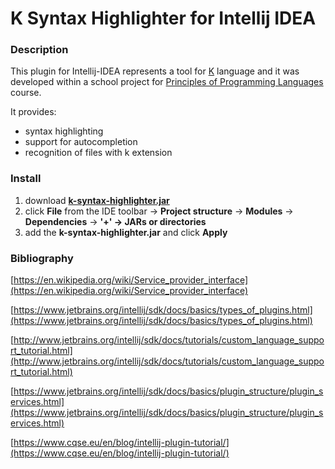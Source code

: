 # K Syntax Highlighter for Intellij IDEA

### Description
This plugin for Intellij-IDEA represents a tool for [K](http://www.kframework.org/index.php/Main_Page) language and it was developed within a school project for [Principles of Programming Languages](https://profs.info.uaic.ro/~arusoaie.andrei/lectures/PLP/2017/plp.html) course.

It provides:
- syntax highlighting
- support for autocompletion
- recognition of files with k extension

### Install
1. download [**k-syntax-highlighter.jar**](https://github.com/ioanabirsan/K-Syntax-Highlighter-for-Intellij-IDEA/blob/master/MyPlugin/k-syntax-highlighter.jar)
2. click **File** from the IDE toolbar -> **Project structure** -> **Modules** -> **Dependencies** -> **'+' → JARs or directories**
3. add the **k-syntax-highlighter.jar** and click **Apply**

### Bibliography
[https://en.wikipedia.org/wiki/Service_provider_interface](https://en.wikipedia.org/wiki/Service_provider_interface)

[https://www.jetbrains.org/intellij/sdk/docs/basics/types_of_plugins.html](https://www.jetbrains.org/intellij/sdk/docs/basics/types_of_plugins.html)

[http://www.jetbrains.org/intellij/sdk/docs/tutorials/custom_language_support_tutorial.html](http://www.jetbrains.org/intellij/sdk/docs/tutorials/custom_language_support_tutorial.html)

[https://www.jetbrains.org/intellij/sdk/docs/basics/plugin_structure/plugin_services.html](https://www.jetbrains.org/intellij/sdk/docs/basics/plugin_structure/plugin_services.html)

[https://www.cqse.eu/en/blog/intellij-plugin-tutorial/](https://www.cqse.eu/en/blog/intellij-plugin-tutorial/)


